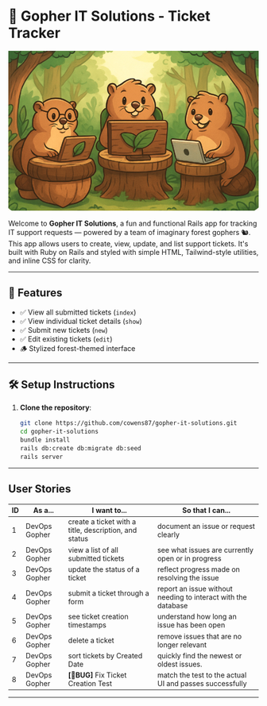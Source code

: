 # 🎫 Gopher IT Solutions - Ticket Tracker

![Gophers at Work](/images/gophers_at_work.png)

Welcome to **Gopher IT Solutions**, a fun and functional Rails app for tracking IT support requests — powered by a team of imaginary forest gophers 🐿️. This app allows users to create, view, update, and list support tickets. It's built with Ruby on Rails and styled with simple HTML, Tailwind-style utilities, and inline CSS for clarity.

---

## 🚀 Features

- ✅ View all submitted tickets (`index`)
- ✅ View individual ticket details (`show`)
- ✅ Submit new tickets (`new`)
- ✅ Edit existing tickets (`edit`)
- 🪵 Stylized forest-themed interface

---

## 🛠 Setup Instructions

1. **Clone the repository**:

   ```bash
   git clone https://github.com/cowens87/gopher-it-solutions.git
   cd gopher-it-solutions
   bundle install
   rails db:create db:migrate db:seed
   rails server
   ```

---

## User Stories

| ID | As a...           | I want to...                                                             | So that I can...                                                |
|----|-------------------|--------------------------------------------------------------------------|-----------------------------------------------------------------|
| 1  | DevOps Gopher     | create a ticket with a title, description, and status                   | document an issue or request clearly                            |
| 2  | DevOps Gopher     | view a list of all submitted tickets                                    | see what issues are currently open or in progress               |
| 3  | DevOps Gopher     | update the status of a ticket                                           | reflect progress made on resolving the issue                    |
| 4  | DevOps Gopher     | submit a ticket through a form                                          | report an issue without needing to interact with the database   |
| 5  | DevOps Gopher     | see ticket creation timestamps                                          | understand how long an issue has been open                      |
| 6  | DevOps Gopher     | delete a ticket                                                         | remove issues that are no longer relevant                       |
| 7  | DevOps Gopher     | sort tickets by Created Date                                            | quickly find the newest or oldest issues.                       |
| 8  | DevOps Gopher     | **[🐛BUG]** Fix Ticket Creation Test                                    | match the test to the actual UI and passes successfully         |

---